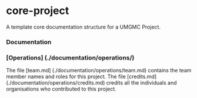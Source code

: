 # core-project
A template core documentation structure for a UMGMC Project.

### Documentation

### [Operations] (./documentation/operations/)

The file [team.md] (./documentation/operations/team.md) contains the team member names and roles for this project.
The file [credits.md] (./documentation/operations/credits.md) credits all the individuals and organisations who contributed to this project.